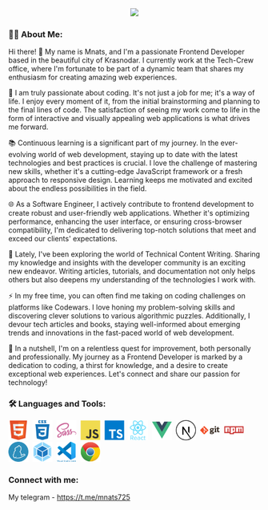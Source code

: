 <div id="header" align="center">
  <img src="https://media.giphy.com/media/M9gbBd9nbDrOTu1Mqx/giphy.gif" width="100"/>
</div>

### :man_technologist: About Me:


Hi there! 👋 My name is Mnats, and I'm a passionate Frontend Developer based in the beautiful city of Krasnodar. I currently work at the Tech-Crew office, where I'm fortunate to be part of a dynamic team that shares my enthusiasm for creating amazing web experiences.

🚀 I am truly passionate about coding. It's not just a job for me; it's a way of life. I enjoy every moment of it, from the initial brainstorming and planning to the final lines of code. The satisfaction of seeing my work come to life in the form of interactive and visually appealing web applications is what drives me forward.

📚 Continuous learning is a significant part of my journey. In the ever-evolving world of web development, staying up to date with the latest technologies and best practices is crucial. I love the challenge of mastering new skills, whether it's a cutting-edge JavaScript framework or a fresh approach to responsive design. Learning keeps me motivated and excited about the endless possibilities in the field.

🌐 As a Software Engineer, I actively contribute to frontend development to create robust and user-friendly web applications. Whether it's optimizing performance, enhancing the user interface, or ensuring cross-browser compatibility, I'm dedicated to delivering top-notch solutions that meet and exceed our clients' expectations.

🌱 Lately, I've been exploring the world of Technical Content Writing. Sharing my knowledge and insights with the developer community is an exciting new endeavor. Writing articles, tutorials, and documentation not only helps others but also deepens my understanding of the technologies I work with.

⚡ In my free time, you can often find me taking on coding challenges on platforms like Codewars. I love honing my problem-solving skills and discovering clever solutions to various algorithmic puzzles. Additionally, I devour tech articles and books, staying well-informed about emerging trends and innovations in the fast-paced world of web development.

🌟 In a nutshell, I'm on a relentless quest for improvement, both personally and professionally. My journey as a Frontend Developer is marked by a dedication to coding, a thirst for knowledge, and a desire to create exceptional web experiences. Let's connect and share our passion for technology! 

### :hammer_and_wrench: Languages and Tools:

<div>
  <img src="https://github.com/devicons/devicon/blob/master/icons/html5/html5-original.svg" title="HTML5" alt="HTML" width="40" height="40"/>&nbsp;
  <img src="https://github.com/devicons/devicon/blob/master/icons/css3/css3-plain-wordmark.svg"  title="CSS3" alt="CSS" width="40" height="40"/>&nbsp;
  <img src="https://github.com/devicons/devicon/blob/master/icons/sass/sass-original.svg" title="SASS" alt="SASS" width="40" height="40"/>&nbsp;
  <img src="https://github.com/devicons/devicon/blob/master/icons/javascript/javascript-original.svg" title="JavaScript" alt="JavaScript" width="40" height="40"/>&nbsp;
  <img src="https://github.com/devicons/devicon/blob/master/icons/typescript/typescript-original.svg" title="TypeScript" alt="TypeScript" width="40" height="40"/>&nbsp;
  <img src="https://github.com/devicons/devicon/blob/master/icons/react/react-original-wordmark.svg" title="React" alt="React" width="40" height="40"/>&nbsp;
  <img src="https://github.com/devicons/devicon/blob/master/icons/vuejs/vuejs-original.svg" title="VueJs" alt="VueJs" width="40" height="40"/>&nbsp;
  <img src="https://github.com/devicons/devicon/blob/master/icons/nextjs/nextjs-line.svg" title="NextJs" alt="NextJs" width="40" height="40"/>&nbsp;
  <img src="https://github.com/devicons/devicon/blob/master/icons/git/git-original-wordmark.svg" title="Git" alt="Git" width="40" height="40"/>&nbsp;
  <img src="https://github.com/devicons/devicon/blob/master/icons/npm/npm-original-wordmark.svg" title="npm" alt="npm" width="40" height="40"/>&nbsp;
  <img src="https://github.com/devicons/devicon/blob/master/icons/yarn/yarn-original.svg" title="yarn" alt="yarn" width="40" height="40"/>&nbsp;
  <img src="https://github.com/devicons/devicon/blob/master/icons/webpack/webpack-original.svg" title="Webpack" alt="Webpack" width="40" height="40"/>&nbsp; 
  <img src="https://github.com/devicons/devicon/blob/master/icons/vscode/vscode-original-wordmark.svg" title="Visual Studio Code" alt="Visual Studio Code" width="40" height="40"/>&nbsp; 
  <img src="https://github.com/devicons/devicon/blob/master/icons/chrome/chrome-original.svg" title="Google Chrome" alt="Google Chrome" width="40" height="40"/>&nbsp; 
</div>

### Connect with me:
My telegram - https://t.me/mnats725
